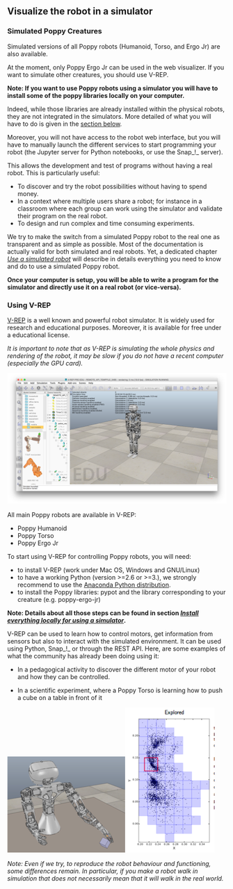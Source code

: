 ## Visualize the robot in a simulator

### Simulated Poppy Creatures

Simulated versions of all Poppy robots (Humanoid, Torso, and Ergo Jr) are also available.

At the moment, only Poppy Ergo Jr can be used in the web visualizer. If you want to simulate other creatures, you should use V-REP.

**Note: If you want to use Poppy robots using a simulator you will have to install some of the poppy libraries locally on your computer.**

Indeed, while those libraries are already installed within the physical robots, they are not integrated in the simulators. More detailed of what you will have to do is given in the [section below](#using-v-rep).

Moreover, you will not have access to the robot web interface, but you will have to manually launch the different services to start programming your robot (the Jupyter server for Python notebooks, or use the Snap_!_ server).

This allows the development and test of programs without having a real robot. This is particularly useful:

* To discover and try the robot possibilities without having to spend money.
* In a context where multiple users share a robot; for instance in a classroom where each group can work using the simulator and validate their program on the real robot.
* To design and run complex and time consuming experiments.

We try to make the switch from a simulated Poppy robot to the real one as transparent and as simple as possible. Most of the documentation is actually valid for both simulated and real robots. Yet, a dedicated chapter *[Use a simulated robot](#todo)* will describe in details everything you need to know and do to use a simulated Poppy robot.

**Once your computer is setup, you will be able to write a program for the simulator and directly use it on a real robot (or vice-versa).**

### Using V-REP

[V-REP](http://www.coppeliarobotics.com/downloads.html) is a well known and powerful robot simulator. It is widely used for research and educational purposes. Moreover, it is available for free under a educational license.

*It is important to note that as V-REP is simulating the whole physics and rendering of the robot, it may be slow if you do not have a recent computer (especially the GPU card).*

![Poppy Humanoid in V-REP](../img/humanoid/vrep.png)

All main Poppy robots are available in V-REP:

* Poppy Humanoid
* Poppy Torso
* Poppy Ergo Jr

To start using V-REP for controlling Poppy robots, you will need:
* to install V-REP (work under Mac OS, Windows and GNU/Linux)
* to have a working Python (version >=2.6 or >=3.), we strongly recommend to use the [Anaconda Python distribution](https://www.continuum.io/why-anaconda).
* to install the Poppy libraries: pypot and the library corresponding to your creature (e.g. poppy-ergo-jr)

**Note: Details about all those steps can be found in section *[Install everything locally for using a simulator](#TODO)*.**

V-REP can be used to learn how to control motors, get information from sensors but also to interact with the simulated environment. It can be used using Python, Snap_!_ or through the REST API. Here, are some examples of what the community has already been doing using it:

* In a pedagogical activity to discover the different motor of your robot and how they can be controlled.

* In a scientific experiment, where a Poppy Torso is learning how to push a cube on a table in front of it

![Torso V-REP](../img/torso/explauto-vrep.png)![Torso Explauto Res](../img/torso/explauto-res.png)

*Note: Even if we try, to reproduce the robot behaviour and functioning, some differences remain. In particular, if you make a robot walk in simulation that does not necessarily mean that it will walk in the real world.*

